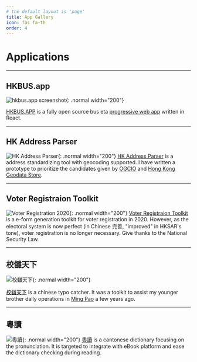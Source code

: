 ```yaml
---
# the default layout is 'page'
title: App Gallery
icon: fas fa-th
order: 4
---
```


# Applications
---
## HKBUS.app

![hkbus.app screenshot](/apps/hkbus-app.png){: .normal width="200"}

[HKBUS.APP](https://hkbus.app) is a fully open source bus eta [progressive web app](https://en.wikipedia.org/wiki/Progressive_web_app) written in React. 

---

## HK Address Parser

![HK Address Parser](https://g0vhk-io.github.io/HKAddressParser/og-image.png){: .normal width="200"}
[HK Address Parser](https://g0vhk-io.github.io/HKAddressParser/#/) is a address standardizing tool with geocoding supported. I have written a prototype to prioritize the candidates given by [OGCIO](https://data.gov.hk/tc-data/dataset/hk-ogcio-st_div_02-als) and [Hong Kong Geodata Store](https://geodata.gov.hk/gs/locationSearchAPI?).

---

## Voter Registraion Toolkit

![Voter Registration 2020](https://chunlaw.github.io/voter-registration/assets/banner.png){: .normal width="200"}
[Voter Registraion Toolkit](https://chunlaw.github.io/voter-registration) is a e-form generation toolkit for voter registration in 2020. However, as the electoral system is now perfect (in Chinese 完善, "improved" in HKSAR's tone), voter registration is no longer necessary. Give thanks to the National Security Law.

---

## 校讎天下

![校讎天下](/apps/proofreader.png){: .normal width="200"}

[校讎天下](https://proofreader.chunlaw.io) is a chinese typo catcher. It was a toolkit to assist my younger brother daily operations in [Ming Pao](https://www.mingpao.com/) a few years ago.

---

## 粵讀

![粵讀](/apps/yuedict.png){: .normal width="200"}
[粵讀](https://yuedict.app/) is a cantonese dictionary focusing on the pronunciation. It is targeted to integrate with eBook platform and ease the dictionary checking during reading.